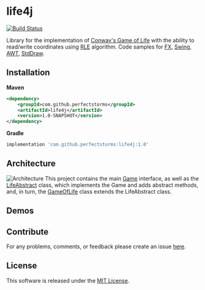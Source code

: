 # life4j
[![Build Status](https://travis-ci.com/perfectstorms/life4j.svg?branch=master)](https://travis-ci.com/perfectstorms/life4j)

Library for the implementation of 
[Conway's Game of Life](https://en.wikipedia.org/wiki/Conway's_Game_of_Life)
with the ability to read/write coordinates using
[RLE](https://en.wikipedia.org/wiki/Run-length_encoding)
algorithm.
Code samples for [FX](), [Swing](), [AWT](), [StdDraw]().

## Installation
**Maven**
```xml
<dependency>
    <groupId>com.github.perfectstorms</groupId>
    <artifactId>life4j</artifactId>
    <version>1.0-SNAPSHOT</version>
</dependency>
```
**Gradle**
```groovy
implementation 'com.github.perfectstorms:life4j:1.0'
```

## Architecture
![Architecture](https://i.ibb.co/xSCRG2K/life4j.png)
This project contains the main 
[Game](src/main/java/org/perfectstorms/life4j/Game.java) 
interface, as well as the 
[LifeAbstract](src/main/java/org/perfectstorms/life4j/AbstractLife.java) class, 
which implements the Game and adds abstract methods, and, in turn, 
the 
[GameOfLife](src/main/java/org/perfectstorms/life4j/GameOfLife.java)
class extends the LifeAbstract class.

## Demos

## Contribute
For any problems, comments, or feedback please create an issue [here](https://github.com/perfectstorms/life4j/issues).
<br>

## License
This software is released under the [MIT License](http://mitlicense.org).